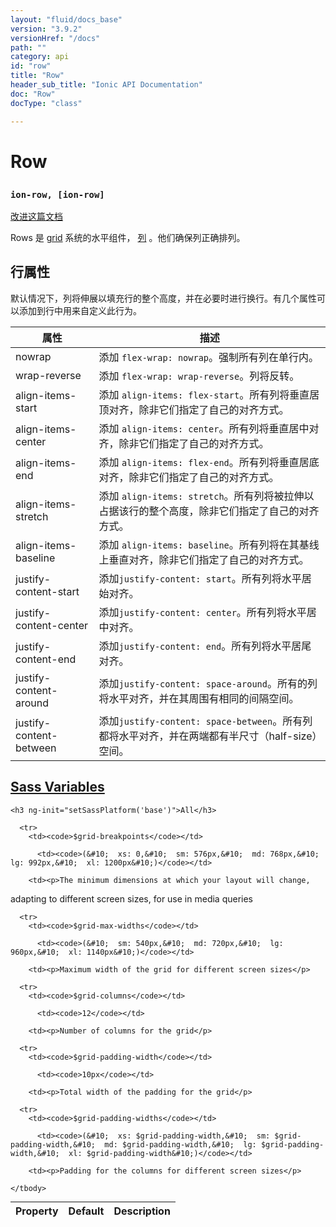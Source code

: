 ```yaml
---
layout: "fluid/docs_base"
version: "3.9.2"
versionHref: "/docs"
path: ""
category: api
id: "row"
title: "Row"
header_sub_title: "Ionic API Documentation"
doc: "Row"
docType: "class"

---
```










<h1 class="api-title">
<a class="anchor" name="row" href="#row"></a>

Row
<h3><code>ion-row, [ion-row]</code></h3>






</h1>

<a class="improve-v2-docs" href="http://github.com/ionic-team/ionic/edit/master/src/components/grid/row.ts#L0">
改进这篇文档
</a>






<p>Rows 是 <a href="../Grid">grid</a> 系统的水平组件， <a href="../Col">列</a> 。他们确保列正确排列。</p>
<h2 id="row-attributes">行属性</h2>
<p>默认情况下，列将伸展以填充行的整个高度，并在必要时进行换行。有几个属性可以添加到行中用来自定义此行为。</p>


<table>
<thead>
<tr>
<th>属性</th>
<th>描述</th>
</tr>
</thead>
<tbody>
<tr>
<td>nowrap</td>
<td>添加 <code>flex-wrap: nowrap</code>。强制所有列在单行内。</td>
</tr>
<tr>
<td>wrap-reverse</td>
<td>添加 <code>flex-wrap: wrap-reverse</code>。列将反转。</td>
</tr>
<tr>
<td>align-items-start</td>
<td>添加 <code>align-items: flex-start</code>。所有列将垂直居顶对齐，除非它们指定了自己的对齐方式。</td>
</tr>
<tr>
<td>align-items-center</td>
<td>添加 <code>align-items: center</code>。所有列将垂直居中对齐，除非它们指定了自己的对齐方式。</td>
</tr>
<tr>
<td>align-items-end</td>
<td>添加 <code>align-items: flex-end</code>。所有列将垂直居底对齐，除非它们指定了自己的对齐方式。</td>
</tr>
<tr>
<td>align-items-stretch</td>
<td>添加 <code>align-items: stretch</code>。所有列将被拉伸以占据该行的整个高度，除非它们指定了自己的对齐方式。</td>
</tr>
<tr>
<td>align-items-baseline</td>
<td>添加 <code>align-items: baseline</code>。所有列将在其基线上垂直对齐，除非它们指定了自己的对齐方式。</td>
</tr>
<tr>
<td>justify-content-start</td>
<td>添加<code>justify-content: start</code>。所有列将水平居始对齐。</td>
</tr>
<tr>
<td>justify-content-center</td>
<td>添加<code>justify-content: center</code>。所有列将水平居中对齐。</td>
</tr>
<tr>
<td>justify-content-end</td>
<td>添加<code>justify-content: end</code>。所有列将水平居尾对齐。</td>
</tr>
<tr>
<td>justify-content-around</td>
<td>添加<code>justify-content: space-around</code>。所有的列将水平对齐，并在其周围有相同的间隔空间。</td>
</tr>
<tr>
<td>justify-content-between</td>
<td>添加<code>justify-content: space-between</code>。所有列都将水平对齐，并在两端都有半尺寸（half-size）空间。</td>
</tr>
</tbody>
</table>




<!-- @usage tag -->


<!-- @property tags -->



<!-- instance methods on the class -->


  <h2 id="sass-variable-header"><a class="anchor" name="sass-variables" href="#sass-variables">Sass Variables</a></h2>
  <div id="sass-variables" ng-controller="SassToggleCtrl">
  <div class="sass-platform-toggle">

    <h3 ng-init="setSassPlatform('base')">All</h3>

  </div>



  <table ng-show="active === 'base'" id="sass-base" class="table param-table" style="margin:0;">
    <thead>
      <tr>
        <th>Property</th>
        <th>Default</th>
        <th>Description</th>
      </tr>
    </thead>
    <tbody>

      <tr>
        <td><code>$grid-breakpoints</code></td>

          <td><code>(&#10;  xs: 0,&#10;  sm: 576px,&#10;  md: 768px,&#10;  lg: 992px,&#10;  xl: 1200px&#10;)</code></td>

        <td><p>The minimum dimensions at which your layout will change,
adapting to different screen sizes, for use in media queries</p>
</td>
      </tr>

      <tr>
        <td><code>$grid-max-widths</code></td>

          <td><code>(&#10;  sm: 540px,&#10;  md: 720px,&#10;  lg: 960px,&#10;  xl: 1140px&#10;)</code></td>

        <td><p>Maximum width of the grid for different screen sizes</p>
</td>
      </tr>

      <tr>
        <td><code>$grid-columns</code></td>

          <td><code>12</code></td>

        <td><p>Number of columns for the grid</p>
</td>
      </tr>

      <tr>
        <td><code>$grid-padding-width</code></td>

          <td><code>10px</code></td>

        <td><p>Total width of the padding for the grid</p>
</td>
      </tr>

      <tr>
        <td><code>$grid-padding-widths</code></td>

          <td><code>(&#10;  xs: $grid-padding-width,&#10;  sm: $grid-padding-width,&#10;  md: $grid-padding-width,&#10;  lg: $grid-padding-width,&#10;  xl: $grid-padding-width&#10;)</code></td>

        <td><p>Padding for the columns for different screen sizes</p>
</td>
      </tr>

    </tbody>
  </table>

</div>



<!-- related link --><!-- end content block -->


<!-- end body block -->

